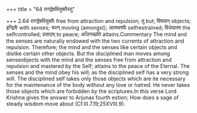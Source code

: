 +++
title = "64 रागद्वेषवियुक्तैस्तु"

+++
2.64 रागद्वेषवियुक्तैः free from attraction and repulsion; तु but;
विषयान् objects; इन्द्रियैः with senses; चरन् moving (amongst);
आत्मवश्यैः selfrestrained; विधेयात्मा the selfcontrolled; प्रसादम् to
peace; अधिगच्छति attains.Commentary The mind and the senses are
naturally endowed with the two currents of attraction and repulsion.
Therefore; the mind and the senses like certain objects and dislike
certain other objects. But the disciplined man moves among senseobjects
with the mind and the senses free from attraction and repulsion and
mastered by the Self; attains to the peace of the Eternal. The senses
and the mind obey his will; as the disciplined self has a very strong
will. The disciplined self takes only those objects which are ite
necessary for the maintenance of the body without any love or hatred. He
never takes those objects which are forbidden by the scriptures.In this
verse Lord Krishna gives the answer to Arjunas fourth estion; How does a
sage of steady wisdom move about (Cf.III.7.19;25XVIII.9).
